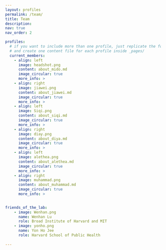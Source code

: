 ```yaml
---
layout: profiles
permalink: /team/
title: Team
description: 
nav: true
nav_order: 2

profiles:
  # if you want to include more than one profile, just replicate the following block
  # and create one content file for each profile inside _pages/
  current_members:
    - align: left
      image: headshot.png
      content: about_mido.md
      image_circular: true
      more_info: >
    - align: right
      image: jiawei.png
      content: about_jiawei.md
      image_circular: true
      more_info: >
    - align: left
      image: Siqi.png
      content: about_siqi.md
      image_circular: true
      more_info: >
    - align: right
      image: diay.png
      content: about_diya.md
      image_circular: true
      more_info: >
    - align: left
      image: alethea.png
      content: about_alethea.md
      image_circular: true
      more_info: >
    - align: right
      image: muhammad.png
      content: about_muhammad.md
      image_circular: true
      more_info: >
        

friends_of_the_lab:
    - image: Wenhan.png
      name: Wenhan Lu
      role: Broad Institute of Harvard and MIT
    - image: yonho.png
      name: Yon Ho Jee
      role: Harvard School of Public Health
    
---
```

